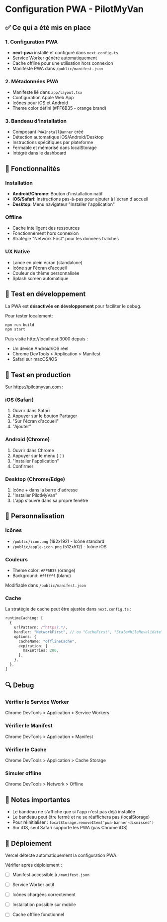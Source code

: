 # Configuration PWA - PilotMyVan

## ✅ Ce qui a été mis en place

### 1. Configuration PWA
- **next-pwa** installé et configuré dans `next.config.ts`
- Service Worker généré automatiquement
- Cache offline pour une utilisation hors connexion
- Manifeste PWA dans `/public/manifest.json`

### 2. Métadonnées PWA
- Manifeste lié dans `app/layout.tsx`
- Configuration Apple Web App
- Icônes pour iOS et Android
- Theme color défini (#FF6B35 - orange brand)

### 3. Bandeau d'installation
- Composant `PWAInstallBanner` créé
- Détection automatique iOS/Android/Desktop
- Instructions spécifiques par plateforme
- Fermable et mémorisé dans localStorage
- Intégré dans le dashboard

## 🚀 Fonctionnalités

### Installation
- **Android/Chrome**: Bouton d'installation natif
- **iOS/Safari**: Instructions pas-à-pas pour ajouter à l'écran d'accueil
- **Desktop**: Menu navigateur "Installer l'application"

### Offline
- Cache intelligent des ressources
- Fonctionnement hors connexion
- Stratégie "Network First" pour les données fraîches

### UX Native
- Lance en plein écran (standalone)
- Icône sur l'écran d'accueil
- Couleur de thème personnalisée
- Splash screen automatique

## 🧪 Test en développement

La PWA est **désactivée en développement** pour faciliter le debug.

Pour tester localement:
```bash
npm run build
npm start
```

Puis visite http://localhost:3000 depuis :
- Un device Android/iOS réel
- Chrome DevTools > Application > Manifest
- Safari sur macOS/iOS

## 📱 Test en production

Sur https://pilotmyvan.com :

### iOS (Safari)
1. Ouvrir dans Safari
2. Appuyer sur le bouton Partager
3. "Sur l'écran d'accueil"
4. "Ajouter"

### Android (Chrome)
1. Ouvrir dans Chrome
2. Appuyer sur le menu (⋮)
3. "Installer l'application"
4. Confirmer

### Desktop (Chrome/Edge)
1. Icône + dans la barre d'adresse
2. "Installer PilotMyVan"
3. L'app s'ouvre dans sa propre fenêtre

## 🎨 Personnalisation

### Icônes
- `/public/icon.png` (192x192) - Icône standard
- `/public/apple-icon.png` (512x512) - Icône iOS

### Couleurs
- Theme color: `#FF6B35` (orange)
- Background: `#ffffff` (blanc)

Modifiable dans `/public/manifest.json`

### Cache
La stratégie de cache peut être ajustée dans `next.config.ts` :
```typescript
runtimeCaching: [
  {
    urlPattern: /^https?.*/,
    handler: "NetworkFirst", // ou "CacheFirst", "StaleWhileRevalidate"
    options: {
      cacheName: "offlineCache",
      expiration: {
        maxEntries: 200,
      },
    },
  },
]
```

## 🔍 Debug

### Vérifier le Service Worker
Chrome DevTools > Application > Service Workers

### Vérifier le Manifest
Chrome DevTools > Application > Manifest

### Vérifier le Cache
Chrome DevTools > Application > Cache Storage

### Simuler offline
Chrome DevTools > Network > Offline

## 📝 Notes importantes

- Le bandeau ne s'affiche que si l'app n'est pas déjà installée
- Le bandeau peut être fermé et ne se réaffichera pas (localStorage)
- Pour réinitialiser : `localStorage.removeItem('pwa-banner-dismissed')`
- Sur iOS, seul Safari supporte les PWA (pas Chrome iOS)

## 🚢 Déploiement

Vercel détecte automatiquement la configuration PWA.

Vérifier après déploiement :
- [ ] Manifest accessible à `/manifest.json`
- [ ] Service Worker actif
- [ ] Icônes chargées correctement
- [ ] Installation possible sur mobile
- [ ] Cache offline fonctionnel

